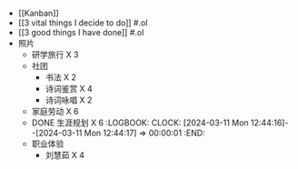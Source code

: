 - [[Kanban]]
- [[3 vital things I decide to do]] #.ol
- [[3 good things I have done]] #.ol
- 照片
	- 研学旅行 X 3
	- 社团
		- 书法 X 2
		- 诗词鉴赏 X 4
		- 诗词咏唱 X 2
	- 家庭劳动 X 6
	- DONE 生涯规划 X 6
	  :LOGBOOK:
	  CLOCK: [2024-03-11 Mon 12:44:16]--[2024-03-11 Mon 12:44:17] =>  00:00:01
	  :END:
	- 职业体验
		- 刘慧茹 X 4